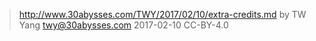 ﻿> http://www.30abysses.com/TWY/2017/02/10/extra-credits.md
> by TW Yang <twy@30abysses.com> 2017-02-10 CC-BY-4.0

#
